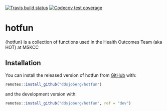 
<!-- README.md is generated from README.Rmd. Please edit that file -->

<!-- badges: start -->

[![Travis build
status](https://travis-ci.org/ddsjoberg/hotfun.svg?branch=master)](https://travis-ci.org/ddsjoberg/hotfun)
[![Codecov test
coverage](https://codecov.io/gh/ddsjoberg/hotfun/branch/master/graph/badge.svg)](https://codecov.io/gh/ddsjoberg/hotfun?branch=master)
<!-- badges: end -->

# hotfun

{hotfun} is a collection of functions used in the Health Outcomes Team
(aka HOT) at MSKCC

## Installation

You can install the released version of hotfun from
[GitHub](https://github.com/) with:

``` r
remotes::install_github("ddsjoberg/hotfun")
```

and the development version with:

``` r
remotes::install_github("ddsjoberg/hotfun", ref = "dev")
```
